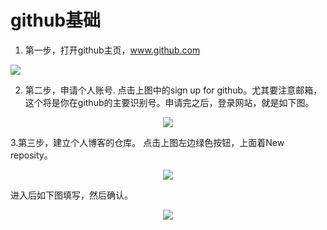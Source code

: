 # github基础
1. 第一步，打开github主页，www.github.com
    <center>
  <img src="https://github.com/kingsone995/kingsone995.github.io/blob/master/stepbystep/first1.png" > 
</center>
   
2. 第二步，申请个人账号.
   点击上图中的sign up for github。尤其要注意邮箱，这个将是你在github的主要识别号。申请完之后，登录网站，就是如下图。
<center>
   <img src="https://raw.githubusercontent.com/kingsone995/kingsone995.github.io/master/stepbystep/second.png" > 
</center>

3.第三步，建立个人博客的仓库。
  点击上图左边绿色按钮，上面着New reposity。
<center>
   <img src="https://raw.githubusercontent.com/kingsone995/kingsone995.github.io/master/stepbystep/third.png" > 
</center>

进入后如下图填写，然后确认。
<center>
   <img src="https://raw.githubusercontent.com/kingsone995/kingsone995.github.io/master/stepbystep/fourth.png" > 
</center>